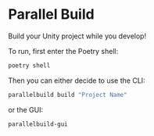 # Parallel Build

Build your Unity project while you develop!

To run, first enter the Poetry shell:

```sh
poetry shell
```

Then you can either decide to use the CLI:

```sh
parallelbuild build "Project Name"
```

or the GUI:

```sh
parallelbuild-gui
```
